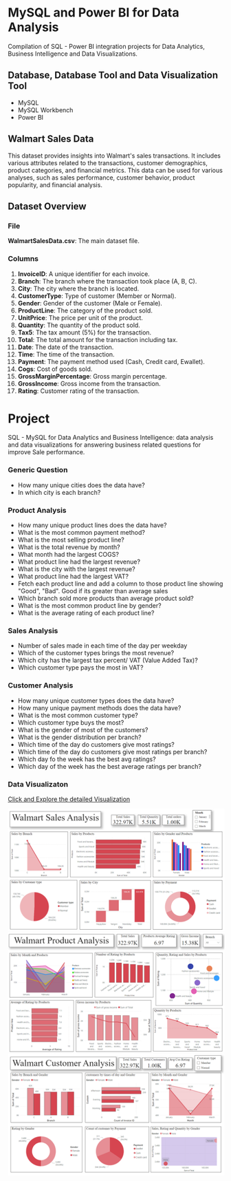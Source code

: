 # MySQL and Power BI for Data Analysis
Compilation of SQL - Power BI integration projects for Data Analytics, Business Intelligence and Data Visualizations.

## Database, Database Tool and Data Visualization Tool
- MySQL
- MySQL Workbench
- Power BI
    
## Walmart Sales Data

This dataset provides insights into Walmart's sales transactions. It includes various attributes related to the transactions, customer demographics, product categories, and financial metrics. This data can be used for various analyses, such as sales performance, customer behavior, product popularity, and financial analysis.

## Dataset Overview

### File

 **WalmartSalesData.csv**: The main dataset file.

### Columns

1. **InvoiceID**: A unique identifier for each invoice.
2. **Branch**: The branch where the transaction took place (A, B, C).
3. **City**: The city where the branch is located.
4. **CustomerType**: Type of customer (Member or Normal).
5. **Gender**: Gender of the customer (Male or Female).
6. **ProductLine**: The category of the product sold.
7. **UnitPrice**: The price per unit of the product.
8. **Quantity**: The quantity of the product sold.
9. **Tax5**: The tax amount (5%) for the transaction.
10. **Total**: The total amount for the transaction including tax.
11. **Date**: The date of the transaction.
12. **Time**: The time of the transaction.
13. **Payment**: The payment method used (Cash, Credit card, Ewallet).
14. **Cogs**: Cost of goods sold.
15. **GrossMarginPercentage**: Gross margin percentage.
17. **GrossIncome**: Gross income from the transaction.
18. **Rating**: Customer rating of the transaction.

# Project
SQL - MySQL for Data Analytics and Business Intelligence: data analysis and data visualizations for answering business related questions for improve Sale performance.

### Generic Question
- How many unique cities does the data have?
- In which city is each branch?
### Product Analysis
- How many unique product lines does the data have?
- What is the most common payment method?
- What is the most selling product line?
- What is the total revenue by month?
- What month had the largest COGS?
- What product line had the largest revenue?
- What is the city with the largest revenue?
- What product line had the largest VAT?
- Fetch each product line and add a column to those product line showing "Good", "Bad". Good if its greater than average sales
- Which branch sold more products than average product sold?
- What is the most common product line by gender?
- What is the average rating of each product line?
### Sales Analysis
- Number of sales made in each time of the day per weekday
- Which of the customer types brings the most revenue?
- Which city has the largest tax percent/ VAT (Value Added Tax)?
- Which customer type pays the most in VAT?
### Customer Analysis
- How many unique customer types does the data have?
- How many unique payment methods does the data have?
- What is the most common customer type?
- Which customer type buys the most?
- What is the gender of most of the customers?
- What is the gender distribution per branch?
- Which time of the day do customers give most ratings?
- Which time of the day do customers give most ratings per branch?
- Which day fo the week has the best avg ratings?
- Which day of the week has the best average ratings per branch?

### Data Visualizaton
[Click and Explore the detailed Visualization](https://app.powerbi.com/view?r=eyJrIjoiYjljNWViMTItMjY2NC00ZGQ0LTg2ZTMtNjA3OWI5ODFmYWZlIiwidCI6ImZmNjM1MzY3LWJmYzUtNDQyMC1iZmU2LThhMWRkZWI0ZTVhZSJ9)

![Walmart Sales Analysis](https://github.com/vishwaprasad14/MySQL-PowerBI-for-Data-Analysis/blob/main/MySQL%20for%20Data%20Analysis/Screenshots/Sales_Analysis.png)
![Walmart Product Analysis](https://github.com/vishwaprasad14/MySQL-PowerBI-for-Data-Analysis/blob/main/MySQL%20for%20Data%20Analysis/Screenshots/Product_Analysis.png)
![Walmart Customer Analysis](https://github.com/vishwaprasad14/MySQL-PowerBI-for-Data-Analysis/blob/main/MySQL%20for%20Data%20Analysis/Screenshots/Customer_Analysis.png)

